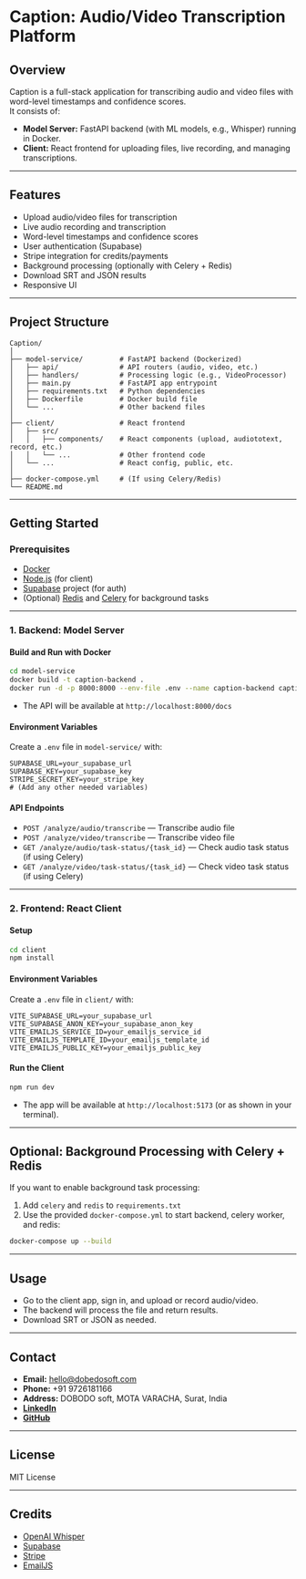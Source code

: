 # Caption: Audio/Video Transcription Platform

## Overview

Caption is a full-stack application for transcribing audio and video files with word-level timestamps and confidence scores.  
It consists of:

- **Model Server:** FastAPI backend (with ML models, e.g., Whisper) running in Docker.
- **Client:** React frontend for uploading files, live recording, and managing transcriptions.

---

## Features

- Upload audio/video files for transcription
- Live audio recording and transcription
- Word-level timestamps and confidence scores
- User authentication (Supabase)
- Stripe integration for credits/payments
- Background processing (optionally with Celery + Redis)
- Download SRT and JSON results
- Responsive UI

---

## Project Structure

```
Caption/
│
├── model-service/         # FastAPI backend (Dockerized)
│   ├── api/               # API routers (audio, video, etc.)
│   ├── handlers/          # Processing logic (e.g., VideoProcessor)
│   ├── main.py            # FastAPI app entrypoint
│   ├── requirements.txt   # Python dependencies
│   ├── Dockerfile         # Docker build file
│   └── ...                # Other backend files
│
├── client/                # React frontend
│   ├── src/
│   │   ├── components/    # React components (upload, audiototext, record, etc.)
│   │   └── ...            # Other frontend code
│   └── ...                # React config, public, etc.
│
├── docker-compose.yml     # (If using Celery/Redis)
└── README.md
```

---

## Getting Started

### Prerequisites

- [Docker](https://www.docker.com/)
- [Node.js](https://nodejs.org/) (for client)
- [Supabase](https://supabase.com/) project (for auth)
- (Optional) [Redis](https://redis.io/) and [Celery](https://docs.celeryq.dev/) for background tasks

---

### 1. Backend: Model Server

#### Build and Run with Docker

```sh
cd model-service
docker build -t caption-backend .
docker run -d -p 8000:8000 --env-file .env --name caption-backend caption-backend
```

- The API will be available at `http://localhost:8000/docs`

#### Environment Variables

Create a `.env` file in `model-service/` with:

```
SUPABASE_URL=your_supabase_url
SUPABASE_KEY=your_supabase_key
STRIPE_SECRET_KEY=your_stripe_key
# (Add any other needed variables)
```

#### API Endpoints

- `POST /analyze/audio/transcribe` — Transcribe audio file
- `POST /analyze/video/transcribe` — Transcribe video file
- `GET /analyze/audio/task-status/{task_id}` — Check audio task status (if using Celery)
- `GET /analyze/video/task-status/{task_id}` — Check video task status (if using Celery)

---

### 2. Frontend: React Client

#### Setup

```sh
cd client
npm install
```

#### Environment Variables

Create a `.env` file in `client/` with:

```
VITE_SUPABASE_URL=your_supabase_url
VITE_SUPABASE_ANON_KEY=your_supabase_anon_key
VITE_EMAILJS_SERVICE_ID=your_emailjs_service_id
VITE_EMAILJS_TEMPLATE_ID=your_emailjs_template_id
VITE_EMAILJS_PUBLIC_KEY=your_emailjs_public_key
```

#### Run the Client

```sh
npm run dev
```

- The app will be available at `http://localhost:5173` (or as shown in your terminal).

---

## Optional: Background Processing with Celery + Redis

If you want to enable background task processing:

1. Add `celery` and `redis` to `requirements.txt`
2. Use the provided `docker-compose.yml` to start backend, celery worker, and redis:

```sh
docker-compose up --build
```

---

## Usage

- Go to the client app, sign in, and upload or record audio/video.
- The backend will process the file and return results.
- Download SRT or JSON as needed.

---

## Contact

- **Email:** [hello@dobedosoft.com](mailto:hello@dobedosoft.com)
- **Phone:** +91 9726181166
- **Address:** DOBODO soft, MOTA VARACHA, Surat, India
- **[LinkedIn](https://www.linkedin.com/company/dobedo-soft/)**
- **[GitHub](https://github.com/UtsavSavani08)**

---

## License

MIT License

---

## Credits

- [OpenAI Whisper](https://github.com/openai/whisper)
- [Supabase](https://supabase.com/)
- [Stripe](https://stripe.com/)
- [EmailJS](https://www.emailjs.com/)
